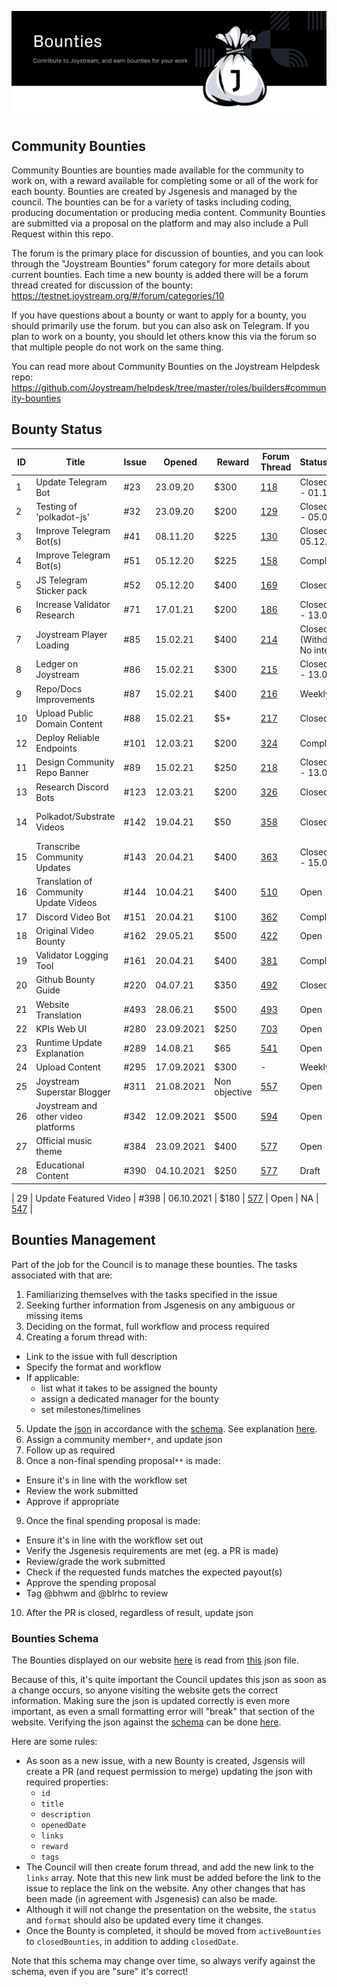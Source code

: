 <p align="center"><img src="/img/bounties_new.svg"></p>

## Community Bounties

Community Bounties are bounties made available for the community to work on, with a reward available for completing some or all of the work for each bounty. Bounties are created by Jsgenesis and managed by the council. The bounties can be for a variety of tasks including coding, producing documentation or producing media content. Community Bounties are submitted via a proposal on the platform and may also include a Pull Request within this repo.

The forum is the primary place for discussion of bounties, and you can look through the "Joystream Bounties" forum category for more details about current bounties. Each time a new bounty is added there will be a forum thread created for discussion of the bounty: https://testnet.joystream.org/#/forum/categories/10

If you have questions about a bounty or want to apply for a bounty, you should primarily use the forum. but you can also ask on Telegram. If you plan to work on a bounty, you should let others know this via the forum so that multiple people do not work on the same thing.

You can read more about Community Bounties on the Joystream Helpdesk repo: https://github.com/Joystream/helpdesk/tree/master/roles/builders#community-bounties

## Bounty Status

| ID | Title                                  | Issue | Opened     | Reward        | Forum Thread                                                              | Status/Grading                   | PR                                                                                                                                                                                         | Proposal                                                        |
| -- | -------------------------------------- | ----- | ---------- | ------------- | ------------------------------------------------------------------------- | -------------------------------- | ------------------------------------------------------------------------------------------------------------------------------------------------------------------------------------------ | --------------------------------------------------------------- |
| 1  | Update Telegram Bot                    | #23   | 23.09.20   | $300          | [118](https://testnet.joystream.org/#/forum/threads/118)                  | Closed ($300 - 01.11.20)         | #36                                                                                                                                                                                        | [32](https://testnet.joystream.org/#/proposals/historical/32)   |
| 2  | Testing of 'polkadot-js'               | #32   | 23.09.20   | $200          | [129](https://testnet.joystream.org/#/forum/threads/129)                  | Closed ($200 - 05.01.20)         | #67                                                                                                                                                                                        | [87](https://testnet.joystream.org/#/proposals/historical/87)   |
| 3  | Improve Telegram Bot(s)                | #41   | 08.11.20   | $225          | [130](https://testnet.joystream.org/#/forum/threads/130)                  | Closed ($25 - 05.12.20)          | #47                                                                                                                                                                                        | [49](https://testnet.joystream.org/#/proposals/historical/49)   |
| 4  | Improve Telegram Bot(s)                | #51   | 05.12.20   | $225          | [158](https://testnet.joystream.org/#/forum/threads/158)                  | Completed                        | NA                                                                                                                                                                                         | NA                                                              |
| 5  | JS Telegram Sticker pack               | #52   | 05.12.20   | $400          | [169](https://testnet.joystream.org/#/forum/threads/169)                  | Closed ($300)                    | NA                                                                                                                                                                                         | NA                                                              |
| 6  | Increase Validator Research            | #71   | 17.01.21   | $200          | [186](https://testnet.joystream.org/#/forum/threads/186)                  | Closed ($200 - 13.02.21)         | #77                                                                                                                                                                                        | [116](https://testnet.joystream.org/#/proposals/historical/116) |
| 7  | Joystream Player Loading               | #85   | 15.02.21   | $400          | [214](https://testnet.joystream.org/#/forum/threads/214)                  | Closed (Withdrawn - No interest) | NA                                                                                                                                                                                         | NA                                                              |
| 8  | Ledger on Joystream                    | #86   | 15.02.21   | $300          | [215](https://testnet.joystream.org/#/forum/threads/215)                  | Closed ($450 - 13.05.21)         | #171                                                                                                                                                                                       | [56](https://testnet.joystream.org/#/proposals/56)              |
| 9  | Repo/Docs Improvements                 | #87   | 15.02.21   | $400          | [216](https://testnet.joystream.org/#/forum/threads/216)                  | Weekly Bounty                    | NA                                                                                                                                                                                         | NA                                                              |
| 10 | Upload Public Domain Content           | #88   | 15.02.21   | $5\*          | [217](https://testnet.joystream.org/#/forum/threads/217)                  | Closed                           | NA                                                                                                                                                                                         | NA                                                              |
| 12 | Deploy Reliable Endpoints              | #101  | 12.03.21   | $200          | [324](https://testnet.joystream.org/#/forum/threads/324)                  | Completed                        | NA                                                                                                                                                                                         | NA                                                              |
| 11 | Design Community Repo Banner           | #89   | 15.02.21   | $250          | [218](https://testnet.joystream.org/#/forum/threads/218)                  | Closed ($300 - 13.05.21)         | NA                                                                                                                                                                                         | NA                                                              |
| 13 | Research Discord Bots                  | #123  | 12.03.21   | $200          | [326](https://testnet.joystream.org/#/forum/threads/326)                  | Closed ($450)                    | #131, #133                                                                                                                                                                                 | NA                                                              |
| 14 | Polkadot/Substrate Videos              | #142  | 19.04.21   | $50           | [358](https://testnet.joystream.org/#/forum/threads/358)                  | Closed                           | #157                                                                                                                                                                                       | 35, 37, 37, 40, 41                                              |
| 15 | Transcribe Community Updates           | #143  | 20.04.21   | $400          | [363](https://testnet.joystream.org/#/forum/threads/363)                  | Closed ($375 - 15.06.2021)       | #199                                                                                                                                                                                       | [166](https://testnet.joystream.org/#/proposals/166)            |
| 16 | Translation of Community Update Videos | #144  | 10.04.21   | $400          | [510](https://testnet.joystream.org/#/forum/threads/510)                  | Open                             | NA                                                                                                                                                                                         | NA                                                              |
| 17 | Discord Video Bot                      | #151  | 20.04.21   | $100          | [362](https://testnet.joystream.org/#/forum/threads/362)                  | Completed                        | NA                                                                                                                                                                                         | NA                                                              |
| 18 | Original Video Bounty                  | #162  | 29.05.21   | $500          | [422](https://testnet.joystream.org/#/forum/threads/422)                  | Open                             | [319](https://github.com/Joystream/community-repo/pull/319/commits/0fd40e7e94309692498cdb9091091f564a9230ce#diff-59b5bc29d3b0e5d2bab3949de2276d339293551606ba4ae62f956a39ee4eb11d)         | [488](https://testnet.joystream.org/#/proposals/488)            |
| 19 | Validator Logging Tool                 | #161  | 20.04.21   | $400          | [381](https://testnet.joystream.org/#/forum/threads/381)                  | Completed                        | #242                                                                                                                                                                                       | [382](https://testnet.joystream.org/#/proposals/382)            |
| 20 | Github Bounty Guide                    | #220  | 04.07.21   | $350          | [492](https://testnet.joystream.org/#/forum/threads/492)                  | Closed                           | NA                                                                                                                                                                                         | NA                                                              |
| 21 | Website Translation                    | #493  | 28.06.21   | $500          | [493](https://testnet.joystream.org/#/forum/threads/493)                  | Open                             | NA                                                                                                                                                                                         | NA                                                              |
| 22 | KPIs Web UI                            | #280  | 23.09.2021 | $250          | [703](https://testnet.joystream.org/#/forum/threads/703)                  | Open                             | NA                                                                                                                                                                                         | [604](https://testnet.joystream.org/#/proposals/604)            |
| 23 | Runtime Update Explanation             | #289  | 14.08.21   | $65           | [541](https://testnet.joystream.org/#/forum/threads/541)                  | Open                             | NA                                                                                                                                                                                         | NA                                                              |
| 24 | Upload Content                         | #295  | 17.09.2021 | $300          | \-                                                                        | Weekly Bounty                    | [PR](https://github.com/Joystream/community-repo/commit/eb88d53f6537da7045f4ccdef7b46551ded73066?short_path=0722ad3#diff-0722ad3356cf934e45f13220b83cfcfb1485ced0d518896ebfc3cb178c0c45d6) | [481](https://testnet.joystream.org/#/proposals/481)            |
| 25 | Joystream Superstar Blogger            | #311  | 21.08.2021 | Non objective | [557](https://pioneer.joystreamstats.live/#/forum/threads/557?replyIdx=1) | Open                             | NA                                                                                                                                                                                         | [461](https://pioneer.joystreamstats.live/#/proposals/461)      |
| 26 | Joystream and other video platforms    | #342  | 12.09.2021 | $500          | [594](https://testnet.joystream.org/#/forum/threads/594?replyIdx=1)       | Open                             | NA                                                                                                                                                                                         | [562](https://testnet.joystream.org/#/proposals/562)            |
| 27 | Official music theme                   | #384  | 23.09.2021 | $400          | [577](https://testnet.joystream.org/#/forum/threads/577?replyIdx=1)       | Open                             | NA                                                                                                                                                                                         | [606](https://testnet.joystream.org/#/proposals/606)            |
| 28 | Educational Content                   | #390  | 04.10.2021 | $250          | [577]()       | Draft                             | NA                                                                                                                                                                                         | [547](https://testnet.joystream.org/#/proposals/547)            |

| 29 | Update Featured Video                   | #398  | 06.10.2021 | $180          | [577]()       | Open                             | NA                                                                                                                                                                                         | [547](https://testnet.joystream.org/#/proposals/657)            |



## Bounties Management
Part of the job for the Council is to manage these bounties. The tasks associated with that are:
1. Familiarizing themselves with the tasks specified in the issue
2. Seeking further information from Jsgenesis on any ambiguous or missing items
3. Deciding on the format, full workflow and process required
4. Creating a forum thread with:
  - Link to the issue with full description
  - Specify the format and workflow
  - If applicable:
    - list what it takes to be assigned the bounty
    - assign a dedicated manager for the bounty
    - set milestones/timelines
5. Update the [json](/bounties-overview/bounties-status.json) in accordance with the [schema](/bounties-overview/bounties). See explanation [here](#bounties-schema).
6. Assign a community member`*`, and update json
7. Follow up as required
8. Once a non-final spending proposal`**` is made:
  - Ensure it's in line with the workflow set
  - Review the work submitted
  - Approve if appropriate
9. Once the final spending proposal is made:
  - Ensure it's in line with the workflow set out
  - Verify the Jsgenesis requirements are met (eg. a PR is made)
  - Review/grade the work submitted
  - Check if the requested funds matches the expected payout(s)
  - Approve the spending proposal
  - Tag @bhwm and @blrhc to review
10. After the PR is closed, regardless of result, update json


### Bounties Schema
The Bounties displayed on our website [here](https://www.joystream.org/get-started) is read from [this](/bounties-overview/bounties-status.json) json file.

Because of this, it's quite important the Council updates this json as soon as a change occurs, so anyone visiting the website gets the correct information. Making sure the json is updated correctly is even more important, as even a small formatting error will "break" that section of the website. Verifying the json against the [schema](/bounties-overview/bounties.schema.json) can be done [here](https://www.jsonschemavalidator.net/).

Here are some rules:
- As soon as a new issue, with a new Bounty is created, Jsgensis will create a PR (and request permission to merge) updating the json with required properties:
  - `id`
  - `title`
  - `description`
  - `openedDate`
  - `links`
  - `reward`
  - `tags`
- The Council will then create forum thread, and add the new link to the `links` array. Note that this new link must be added before the link to the issue to replace the link on the website. Any other changes that has been made (in agreement with Jsgenesis) can also be made.
- Although it will not change the presentation on the website, the `status` and `format` should also be updated every time it changes.
- Once the Bounty is completed, it should be moved from `activeBounties` to `closedBounties`, in addition to adding `closedDate`.

Note that this schema may change over time, so always verify against the schema, even if you are "sure" it's correct!
